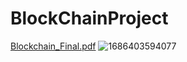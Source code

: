 # BlockChainProject
[Blockchain_Final.pdf](https://github.com/grantyehh/Dapp-Baccarat/files/14391554/Blockchain_Final.pdf)
![1686403594077](https://github.com/user-attachments/assets/adba428f-df5c-4cec-8582-4b5ad669646f)

